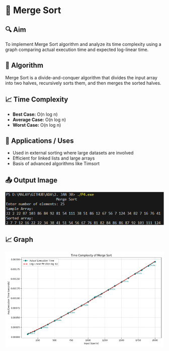 # 🧪 Merge Sort

## 🔍 Aim
To implement Merge Sort algorithm and analyze its time complexity using a graph comparing actual execution time and expected log-linear time.

## 🧠 Algorithm
Merge Sort is a divide-and-conquer algorithm that divides the input array into two halves, recursively sorts them, and then merges the sorted halves.

## 📈 Time Complexity
- **Best Case:** O(n log n)
- **Average Case:** O(n log n)
- **Worst Case:** O(n log n)

## 🚀 Applications / Uses
- Used in external sorting where large datasets are involved
- Efficient for linked lists and large arrays
- Basis of advanced algorithms like Timsort


## 📤 Output Image
![Output](OUTPUT%20IMAGES/P4.png "1D Peak Output")

## 📈 Graph
![Time Complexity](OUTPUT%20IMAGES/P4_Graph.png "O(n)")
